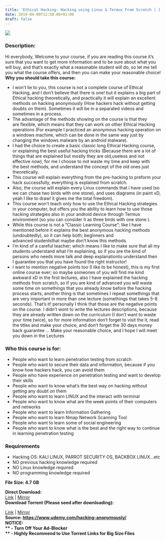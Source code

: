 ```yaml
---
title: 'Ethical Hacking: Hacking using Linux & Termux From Scratch | [ 199.99$ Course For Free ]'
date: 2019-04-09T12:58:00+01:00
draft: false
---
```


[![](https://1.bp.blogspot.com/-Opqb_YPSPb4/XKyH2S6HClI/AAAAAAAABe8/phokZINrw28HO6tEqsy4V9NPCxZoFwMywCLcBGAs/s640/Ethical-Hacking-Hacking-using-Linux-Termux-From-Scratch.jpg)](https://1.bp.blogspot.com/-Opqb_YPSPb4/XKyH2S6HClI/AAAAAAAABe8/phokZINrw28HO6tEqsy4V9NPCxZoFwMywCLcBGAs/s1600/Ethical-Hacking-Hacking-using-Linux-Termux-From-Scratch.jpg)

  

### Description:

Hi everybody, Welcome to your course, if you are reading this course it’s sure that you want to get more information and to be sure about what you will buy, and that’s exactly what a reasonable student will do, so let me tell you what the course offers, and then you can make your reasonable choice!  
**Why you should take this course:**  

*   I won’t lie to you, this course is not a complete course of Ethical Hacking, and I don’t believe that there is one! but it explains a big part of Ethical hacking theoretically, and practically it will explain an excellent methods on hacking anonymously (How hackers hack without getting doubts on them). Sometimes it will be in a separated videos and sometimes in a process.
*   The advantage of the methods showing on the course is that they are flexible, which means that they can work on other Ethical Hacking operations (For example I practiced an anonymous hacking operation on a windows machine, which can be done in the same way just by changing the windows malware by an android malware).
*   I had the choice to create a basic classic long Ethical Hacking course, or explaining the best useful hacking tricks (Because there are a lot of things that are explained but mostly they are old,useless and not effective now), for me I choose to not waste my time and keep with the best methods, and understand the concept of the old ones just theoretically.
*   This course will explain everything from the pre-hacking to preform your hack successfully, everything is explained from scratch.
*   Also, the course will explain every Linux commands that i have used (so we can chase two birds with one stone), and uses diagrams (in paint xD, yeah I like to draw! it gives me the total freedom).
*   This course won’t teach only how to use the Ethical Hacking strategies in your computer, but offers you the ability to learn how to use those hacking strategies also in your android device through Termux environment (so you can consider it as three birds with one stone ).
*   While this course is not a “Classic Learning Course”; like I have mentioned before it explains the best anonymous hacking methods (undoubtedly), so it can help both; beginners and advanced studentsthat maybe don’t know this methods.
*   I’m kind of a careful teacher; which means I like to make sure that all my students understand what I’m explaining, so if you are the kind of persons who needs more talk and deep explanationto understand then I guarantee you that you have found the right instructor!
*   I want to mention negative points too (I like to be honest), this is my first online course ever; so maybe someones of you will find me kind awkward xD in the first lectures, also I have explained the hacking methods from scratch, so if you are kind of advanced you will waste some time on somethings that you already know before the hacking process starts, another thing is that sometimes I repeat somethings that are very important in more than one lecture (somethings that takes 5-8 seconds). That’s it! personally I think that those are the negative points on the course. I didn’t wont to write the lectures descriptions, because they are already written down on the curriculum (I don’t want to waste your time twice), so for more information don’t forget to visit the it, read the titles and make your choice, and don’t forget the 30 days money back guarantee … Make your reasonable choice, and I hope I will meet you down in the Lectures

### Who this course is for:

*   People who want to learn penetration testing from scratch
*   People who want to secure their data and information, because if you know how hackers hack, you can avoid them
*   People who have experience on penetration testing and want to develop their skills
*   People who want to know what’s the best way on hacking without getting any doubt on them
*   People who want to learn LINUX and the interact with terminal
*   People who want to know what are the week points of their computers and networks
*   People who want to learn Information Gathering
*   People who want to learn Nmap Network Scanning Tool
*   People who want to learn some of social engineering
*   People who want to know what is the best and the right way to continue in learning penetration testing

### Requirements

*   Hacking OS: KALI LINUX, PARROT SECURITY OS, BACKBOX LINUX…etc
*   NO previous hacking knowledge required
*   NO Linux knowledge required
*   NO programming knowledge required

**File Size: 4.7 GB**  

**Direct Download:**  
[Link](http://crowdurl.com/HackingusingLinuxlink1) | [Mirror](http://crowdurl.com/HackingusingLinuxlink2)  
**Download Torrent (Please seed after downloading):**  

[Link](http://crowdurl.com/HackingusingLinuxtorrent1) | [Mirror](http://crowdurl.com/HackingusingLinuxtorrent2)  
**Source: **https://www.udemy.com/hacking-anonymously/  
**NOTICE:**  
** - Turn Off Your Ad-Blocker**  
** - Highly Recommend to Use Torrent Links for Big Size Files**